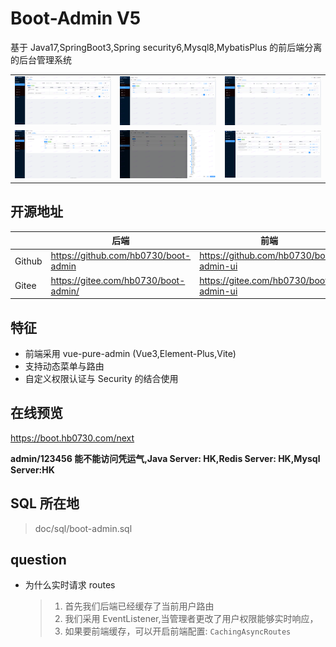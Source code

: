 # Boot-Admin V5

基于 Java17,SpringBoot3,Spring security6,Mysql8,MybatisPlus 的前后端分离的后台管理系统

|                                                                                |                                                                                |                                                                                |
| ------------------------------------------------------------------------------ | ------------------------------------------------------------------------------ | ------------------------------------------------------------------------------ |
| ![](https://github.com/hb0730/boot-admin/raw/v5/doc/asset/boot-admin_v5_1.png) | ![](https://github.com/hb0730/boot-admin/raw/v5/doc/asset/boot-admin_v5_2.png) | ![](https://github.com/hb0730/boot-admin/raw/v5/doc/asset/boot-admin_v5_2.png) |
| ![](https://github.com/hb0730/boot-admin/raw/v5/doc/asset/boot-admin_v5_3.png) | ![](https://github.com/hb0730/boot-admin/raw/v5/doc/asset/boot-admin_v5_5.png) | ![](https://github.com/hb0730/boot-admin/raw/v5/doc/asset/boot-admin_v5_6.png) |

## 开源地址

|        | 后端                                   | 前端                                      |
| ------ | -------------------------------------- | ----------------------------------------- |
| Github | <https://github.com/hb0730/boot-admin> | <https://github.com/hb0730/boot-admin-ui> |
| Gitee  | <https://gitee.com/hb0730/boot-admin/> | <https://gitee.com/hb0730/boot-admin-ui>  |

## 特征

- 前端采用 vue-pure-admin (Vue3,Element-Plus,Vite)
- 支持动态菜单与路由
- 自定义权限认证与 Security 的结合使用

## 在线预览

<https://boot.hb0730.com/next>

**admin/123456 能不能访问凭运气,Java Server: HK,Redis Server: HK,Mysql Server:HK**

## SQL 所在地

> doc/sql/boot-admin.sql

## question

- 为什么实时请求 routes
  > 1. 首先我们后端已经缓存了当前用户路由
  > 2. 我们采用 EventListener,当管理者更改了用户权限能够实时响应，
  > 3. 如果要前端缓存，可以开启前端配置: `CachingAsyncRoutes`
